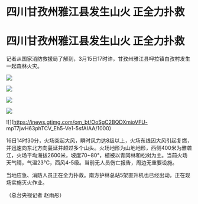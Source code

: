 # 四川甘孜州雅江县发生山火 正全力扑救

# 四川甘孜州雅江县发生山火 正全力扑救

记者从国家消防救援局了解到，3月15日17时许，甘孜州雅江县呷拉镇白孜村发生一起森林火灾。

![](https://inews.gtimg.com/om_bt/GTVRTzUR8NPjyHUXU3donYZ6LwK0u-9AbZP_42EVaYOQQAA/0)

![](https://inews.gtimg.com/om_bt/G29cmLuYrbfatH1G7knjv-D3BwWMhbfEWjqeD8SBTdthoAA/0)

![](https://inews.gtimg.com/om_bt/Oes-0bpB9_JxHajLKQQuJKwcsdD3WIJguQSpz_6wCGztQAA/1000)

![](https://inews.gtimg.com/om_bt/O0_w1nSZjFJ59_Tu8XNbtXyNd7AmoZsD2DyV1h7UjFymcAA/1000)

![](https://inews.gtimg.com/om_bt/OoSgC2BQDXmioVFU-
mpT7jwH63phTCV_Eh5-Ve1-5sfAIAA/1000)

16日14时30分，火场突起大风，瞬时风力达8级以上，火场东线因大风引起复燃，并迅速向东北方向蔓延并越过多个山头。火场地形为山地地形，西侧400米为雅砻江，火场平均海拔2600米，坡度70~80°，植被以青冈林和松树为主。当前火场天气晴，气温23℃，西风4-5级。当前无人员伤亡报告，周边无重要设施。

当地应急、消防人员正在全力扑救。南方护林总站5架直升机也已经出动，正在现场实施灭火作业。

（总台央视记者 赵雨彤）


